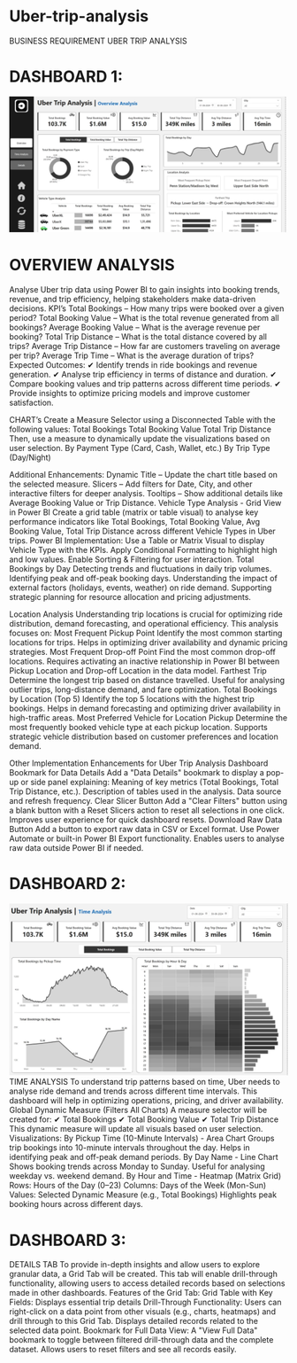 # Uber-trip-analysis
BUSINESS REQUIREMENT
UBER TRIP ANALYSIS

# DASHBOARD 1:
![Banner Image](Trip_analysis.png)


# OVERVIEW ANALYSIS
Analyse Uber trip data using Power BI to gain insights into booking trends, revenue, and trip efficiency, helping stakeholders make data-driven decisions.
KPI’s
Total Bookings – How many trips were booked over a given period?
Total Booking Value – What is the total revenue generated from all bookings?
Average Booking Value – What is the average revenue per booking?
Total Trip Distance – What is the total distance covered by all trips?
Average Trip Distance – How far are customers traveling on average per trip?
Average Trip Time – What is the average duration of trips?
Expected Outcomes:
✔ Identify trends in ride bookings and revenue generation.
✔ Analyse trip efficiency in terms of distance and duration.
✔ Compare booking values and trip patterns across different time periods.
✔ Provide insights to optimize pricing models and improve customer satisfaction.








CHART’s
Create a Measure Selector using a Disconnected Table with the following values:
Total Bookings
Total Booking Value
Total Trip Distance
Then, use a measure to dynamically update the visualizations based on user selection.
By Payment Type (Card, Cash, Wallet, etc.)
By Trip Type (Day/Night)


Additional Enhancements:
Dynamic Title – Update the chart title based on the selected measure.
Slicers – Add filters for Date, City, and other interactive filters for deeper analysis.
Tooltips – Show additional details like Average Booking Value or Trip Distance.
Vehicle Type Analysis - Grid View in Power BI
Create a grid table (matrix or table visual) to analyse key performance indicators like Total Bookings, Total Booking Value, Avg Booking Value, Total Trip Distance across different Vehicle Types in Uber trips.
Power BI Implementation:
Use a Table or Matrix Visual to display Vehicle Type with the KPIs.
Apply Conditional Formatting to highlight high and low values.
Enable Sorting & Filtering for user interaction.
Total Bookings by Day
Detecting trends and fluctuations in daily trip volumes.
Identifying peak and off-peak booking days.
Understanding the impact of external factors (holidays, events, weather) on ride demand.
Supporting strategic planning for resource allocation and pricing adjustments.


Location Analysis
Understanding trip locations is crucial for optimizing ride distribution, demand forecasting, and operational efficiency. This analysis focuses on:
Most Frequent Pickup Point
Identify the most common starting locations for trips.
Helps in optimizing driver availability and dynamic pricing strategies.
Most Frequent Drop-off Point
Find the most common drop-off locations.
Requires activating an inactive relationship in Power BI between Pickup Location and Drop-off Location in the data model.
Farthest Trip
Determine the longest trip based on distance travelled.
Useful for analysing outlier trips, long-distance demand, and fare optimization.
Total Bookings by Location (Top 5)
Identify the top 5 locations with the highest trip bookings.
Helps in demand forecasting and optimizing driver availability in high-traffic areas.
Most Preferred Vehicle for Location Pickup
Determine the most frequently booked vehicle type at each pickup location.
Supports strategic vehicle distribution based on customer preferences and location demand.





Other Implementation Enhancements for Uber Trip Analysis Dashboard
Bookmark for Data Details 
Add a "Data Details" bookmark to display a pop-up or side panel explaining:
Meaning of key metrics (Total Bookings, Total Trip Distance, etc.).
Description of tables used in the analysis.
Data source and refresh frequency.
Clear Slicer Button 
Add a "Clear Filters" button using a blank button with a Reset Slicers action to reset all selections in one click.
Improves user experience for quick dashboard resets.
Download Raw Data Button 
Add a button to export raw data in CSV or Excel format.
Use Power Automate or built-in Power BI Export functionality.
Enables users to analyse raw data outside Power BI if needed.













# DASHBOARD 2: 

![Banner Image](Time_analysis.png)
TIME ANALYSIS
To understand trip patterns based on time, Uber needs to analyse ride demand and trends across different time intervals. This dashboard will help in optimizing operations, pricing, and driver availability.
Global Dynamic Measure (Filters All Charts)
A measure selector will be created for:
✔ Total Bookings
✔ Total Booking Value
✔ Total Trip Distance
This dynamic measure will update all visuals based on user selection.
Visualizations:
By Pickup Time (10-Minute Intervals) - Area Chart
Groups trip bookings into 10-minute intervals throughout the day.
Helps in identifying peak and off-peak demand periods.
By Day Name - Line Chart
Shows booking trends across Monday to Sunday.
Useful for analysing weekday vs. weekend demand.
By Hour and Time - Heatmap (Matrix Grid)
Rows: Hours of the Day (0–23)
Columns: Days of the Week (Mon-Sun)
Values: Selected Dynamic Measure (e.g., Total Bookings)
Highlights peak booking hours across different days.






# DASHBOARD 3: 
DETAILS TAB
To provide in-depth insights and allow users to explore granular data, a Grid Tab will be created. This tab will enable drill-through functionality, allowing users to access detailed records based on selections made in other dashboards.
Features of the Grid Tab:
Grid Table with Key Fields:
Displays essential trip details
Drill-Through Functionality:
Users can right-click on a data point from other visuals (e.g., charts, heatmaps) and drill through to this Grid Tab.
Displays detailed records related to the selected data point.
Bookmark for Full Data View:
A "View Full Data" bookmark to toggle between filtered drill-through data and the complete dataset.
Allows users to reset filters and see all records easily.
